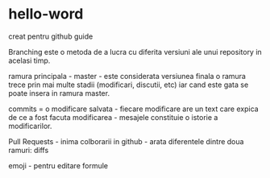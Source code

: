 
# hello-word
creat pentru github guide

Branching este o metoda de a lucra cu diferita versiuni ale unui repository in acelasi timp.

ramura principala - master - este considerata versiunea finala
o ramura trece prin mai multe stadii (modificari, discutii, etc) iar cand este gata se poate insera in ramura master.

commits = o modificare salvata - fiecare modificare are un text care expica de ce a fost facuta modificarea - mesajele constituie o istorie a modificarilor.

Pull Requests - inima colborarii in github - arata diferentele dintre doua ramuri: diffs

 emoji - pentru editare formule
 
 
